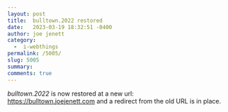 ```yaml
---
layout: post
title:  bulltown.2022 restored
date:   2023-03-19 18:32:51 -0400
author: joe jenett
category:
  -  i-webthings
permalink: /5005/
slug: 5005
summary: 
comments: true
---
```

<p><em>bulltown.2022</em> is now restored at a new url:<br><a href="https://bulltown.joejenett.com">https://bulltown.joejenett.com</a> and a redirect from the old URL is in place.</p>

<a href="https://brid.gy/publish/mastodon"></a>